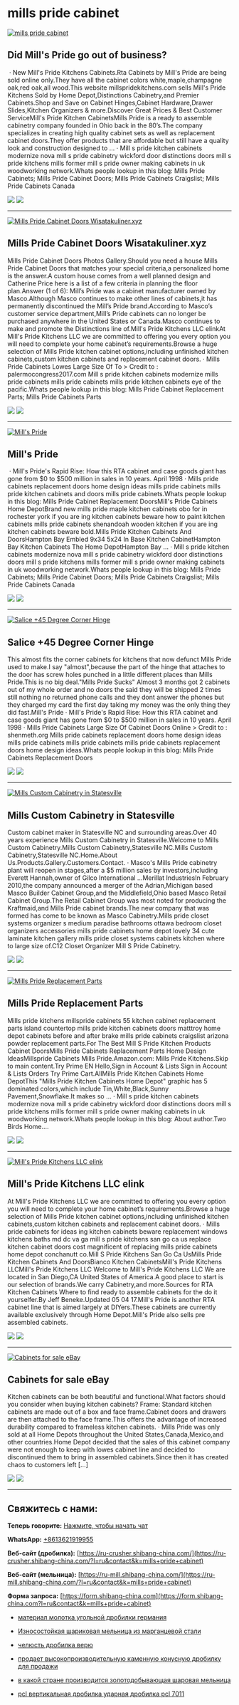 # mills pride cabinet

<a href="https://swt.shibang-china.com/?l=ru&img&k=mills+pride+cabinet" target="_blank">![mills pride cabinet](http://static.shibang-china.com/all-800x300/326.jpg)</a>

## Did Mill's Pride go out of business?
&nbsp;&#0183;&#32;New Mill's Pride Kitchens Cabinets.Rta Cabinets by Mill's Pride are being sold online only.They have all the cabinet colors white,maple,champagne oak,red oak,all wood.This website millspridekitchens.com sells Mill's Pride Kitchens Sold by Home Depot,Distinctions Cabinetry,and Premier Cabinets.Shop and Save on Cabinet Hinges,Cabinet Hardware,Drawer Slides,Kitchen Organizers &amp; more.Discover Great Prices &amp; Best Customer ServiceMill's Pride Kitchen CabinetsMills Pride is a ready to assemble cabinetry company founded in Ohio back in the 80’s.The company specializes in creating high quality cabinet sets as well as replacement cabinet doors.They offer products that are affordable but still have a quality look and construction designed to …&nbsp;&#0183;&#32;Mill s pride kitchen cabinets modernize nova mill s pride cabinetry wickford door distinctions doors mill s pride kitchens mills former mill s pride owner making cabinets in uk woodworking network.Whats people lookup in this blog: Mills Pride Cabinets; Mills Pride Cabinet Doors; Mills Pride Cabinets Craigslist; Mills Pride Cabinets Canada


<a href="https://whatsapp.shibangsoft.com/WhatsApp.php" target="_blank" title="WhatsApp">![](http://static.shibang-china.com/icon/whatsapp.png)</a> <a href="https://swt.shibang-china.com/?l=ru&icon&k=mills+pride+cabinet" target="_blank">![](http://static.shibang-china.com/icon/chat-ru.png)</a>

---

<a href="https://swt.shibang-china.com/?l=ru&img&k=mills+pride+cabinet" target="_blank">![Mills Pride Cabinet Doors Wisatakuliner.xyz](http://static.shibang-china.com/all-800x300/827.jpg)</a>

## Mills Pride Cabinet Doors Wisatakuliner.xyz
Mills Pride Cabinet Doors Photos Gallery.Should you need a house Mills Pride Cabinet Doors that matches your special criteria,a personalized home is the answer.A custom house comes from a well planned design and Catherine Price here is a list of a few criteria in planning the floor plan.Answer (1 of 6): Mill’s Pride was a cabinet manufacturer owned by Masco.Although Masco continues to make other lines of cabinets,it has permanently discontinued the Mill’s Pride brand.According to Masco’s customer service department,Mill’s Pride cabinets can no longer be purchased anywhere in the United States or Canada.Masco continues to make and promote the Distinctions line of.Mill's Pride Kitchens LLC elinkAt Mill's Pride Kitchens LLC we are committed to offering you every option you will need to complete your home cabinet’s requirements.Browse a huge selection of Mills Pride kitchen cabinet options,including unfinished kitchen cabinets,custom kitchen cabinets and replacement cabinet doors.&nbsp;&#0183;&#32;Mills Pride Cabinets Lowes Large Size Of To &gt; Credit to : palermocongress2017.com Mill s pride kitchen cabinets modernize mills pride cabinets mills pride cabinets mills pride kitchen cabinets eye of the pacific.Whats people lookup in this blog: Mills Pride Cabinet Replacement Parts; Mills Pride Cabinets Parts


<a href="https://whatsapp.shibangsoft.com/WhatsApp.php" target="_blank" title="WhatsApp">![](http://static.shibang-china.com/icon/whatsapp.png)</a> <a href="https://swt.shibang-china.com/?l=ru&icon&k=mills+pride+cabinet" target="_blank">![](http://static.shibang-china.com/icon/chat-ru.png)</a>

---

<a href="https://swt.shibang-china.com/?l=ru&img&k=mills+pride+cabinet" target="_blank">![Mill's Pride](http://static.shibang-china.com/all-800x300/1161.jpg)</a>

## Mill's Pride
&nbsp;&#0183;&#32;Mill's Pride's Rapid Rise: How this RTA cabinet and case goods giant has gone from $0 to $500 million in sales in 10 years. April 1998&nbsp;&#0183;&#32;Mills pride cabinets replacement doors home design ideas mills pride cabinets mills pride kitchen cabinets and doors mills pride cabinets.Whats people lookup in this blog: Mills Pride Cabinet Replacement DoorsMill's Pride Cabinets Home DepotBrand new mills pride maple kitchen cabinets obo for in rochester york if you are ing kitchen cabinets beware how to paint kitchen cabinets mills pride cabinets shenandoah wooden kitchen if you are ing kitchen cabinets beware bold.Mills Pride Kitchen Cabinets And DoorsHampton Bay Embled 9x34 5x24 In Base Kitchen CabinetHampton Bay Kitchen Cabinets The Home DepotHampton Bay …&nbsp;&#0183;&#32;Mill s pride kitchen cabinets modernize nova mill s pride cabinetry wickford door distinctions doors mill s pride kitchens mills former mill s pride owner making cabinets in uk woodworking network.Whats people lookup in this blog: Mills Pride Cabinets; Mills Pride Cabinet Doors; Mills Pride Cabinets Craigslist; Mills Pride Cabinets Canada


<a href="https://whatsapp.shibangsoft.com/WhatsApp.php" target="_blank" title="WhatsApp">![](http://static.shibang-china.com/icon/whatsapp.png)</a> <a href="https://swt.shibang-china.com/?l=ru&icon&k=mills+pride+cabinet" target="_blank">![](http://static.shibang-china.com/icon/chat-ru.png)</a>

---

<a href="https://swt.shibang-china.com/?l=ru&img&k=mills+pride+cabinet" target="_blank">![Salice +45 Degree Corner Hinge](http://static.shibang-china.com/all-800x300/180.jpg)</a>

## Salice +45 Degree Corner Hinge
This almost fits the corner cabinets for kitchens that now defunct Mills Pride used to make.I say &quot;almost&quot;,because the part of the hinge that attaches to the door has screw holes punched in a little different places than Mills Pride.This is no big deal.&quot;Mills Pride Sucks&quot; Almost 3 months got 2 cabinets out of my whole order and no doors the said they will be shipped 2 times still nothing no returned phone calls and they dont answer the phones but they charged my card the first day taking my money was the only thing they did fast.Mill's Pride&nbsp;&#0183;&#32;Mill's Pride's Rapid Rise: How this RTA cabinet and case goods giant has gone from $0 to $500 million in sales in 10 years. April 1998&nbsp;&#0183;&#32;Mills Pride Cabinets Large Size Of Cabinet Doors Online &gt; Credit to : shenmeth.org Mills pride cabinets replacement doors home design ideas mills pride cabinets mills pride cabinets mills pride cabinets replacement doors home design ideas.Whats people lookup in this blog: Mills Pride Cabinets Replacement Doors


<a href="https://whatsapp.shibangsoft.com/WhatsApp.php" target="_blank" title="WhatsApp">![](http://static.shibang-china.com/icon/whatsapp.png)</a> <a href="https://swt.shibang-china.com/?l=ru&icon&k=mills+pride+cabinet" target="_blank">![](http://static.shibang-china.com/icon/chat-ru.png)</a>

---

<a href="https://swt.shibang-china.com/?l=ru&img&k=mills+pride+cabinet" target="_blank">![Mills Custom Cabinetry in Statesville](http://static.shibang-china.com/all-800x300/623.jpg)</a>

## Mills Custom Cabinetry in Statesville
Custom cabinet maker in Statesville NC and surrounding areas.Over 40 years experience Mills Custom Cabinetry in Statesville.Welcome to Mills Custom Cabinetry.Mills Custom Cabinetry,Statesville NC.Mills Custom Cabinetry,Statesville NC.Home.About Us.Products.Gallery.Customers.Contact.&nbsp;&#0183;&#32;Masco's Mills Pride cabinetry plant will reopen in stages,after a $5 million sales by investors,including Everett Hannah,owner of Gilco International …Merillat IndustriesIn February 2010,the company announced a merger of the Adrian,Michigan based Masco Builder Cabinet Group,and the Middlefield,Ohio based Masco Retail Cabinet Group.The Retail Cabinet Group was most noted for producing the Kraftmaid,and Mills Pride cabinet brands.The new company that was formed has come to be known as Masco Cabinetry.Mills pride closet systems organizer s medium paradise bathrooms ottawa bedroom closet organizers accessories mills pride cabinets home depot lovely 34 cute laminate kitchen gallery mills pride closet systems cabinets kitchen where to large size of.C12 Closet Organizer Mill S Pride Cabinetry.


<a href="https://whatsapp.shibangsoft.com/WhatsApp.php" target="_blank" title="WhatsApp">![](http://static.shibang-china.com/icon/whatsapp.png)</a> <a href="https://swt.shibang-china.com/?l=ru&icon&k=mills+pride+cabinet" target="_blank">![](http://static.shibang-china.com/icon/chat-ru.png)</a>

---

<a href="https://swt.shibang-china.com/?l=ru&img&k=mills+pride+cabinet" target="_blank">![Mills Pride Replacement Parts](http://static.shibang-china.com/all-800x300/1207.jpg)</a>

## Mills Pride Replacement Parts
Mills pride kitchens millspride cabinets 55 kitchen cabinet replacement parts island countertop mills pride kitchen cabinets doors matttroy home depot cabinets before and after brake mills pride cabinets craigslist arizona powder replacement parts.For The Best Mill S Pride Kitchen Products Cabinet DoorsMills Pride Cabinets Replacement Parts Home Design IdeasMillspride Cabinets Mills Pride.Amazon.com: Mills Pride Kitchens.Skip to main content.Try Prime EN Hello,Sign in Account &amp; Lists Sign in Account &amp; Lists Orders Try Prime Cart.AllMills Pride Kitchen Cabinets Home DepotThis &quot;Mills Pride Kitchen Cabinets Home Depot&quot; graphic has 5 dominated colors,which include Tin,White,Black,Sunny Pavement,Snowflake.It makes so …&nbsp;&#0183;&#32;Mill s pride kitchen cabinets modernize nova mill s pride cabinetry wickford door distinctions doors mill s pride kitchens mills former mill s pride owner making cabinets in uk woodworking network.Whats people lookup in this blog: About author.Two Birds Home.…


<a href="https://whatsapp.shibangsoft.com/WhatsApp.php" target="_blank" title="WhatsApp">![](http://static.shibang-china.com/icon/whatsapp.png)</a> <a href="https://swt.shibang-china.com/?l=ru&icon&k=mills+pride+cabinet" target="_blank">![](http://static.shibang-china.com/icon/chat-ru.png)</a>

---

<a href="https://swt.shibang-china.com/?l=ru&img&k=mills+pride+cabinet" target="_blank">![Mill's Pride Kitchens LLC elink](http://static.shibang-china.com/all-800x300/408.jpg)</a>

## Mill's Pride Kitchens LLC elink
At Mill's Pride Kitchens LLC we are committed to offering you every option you will need to complete your home cabinet’s requirements.Browse a huge selection of Mills Pride kitchen cabinet options,including unfinished kitchen cabinets,custom kitchen cabinets and replacement cabinet doors.&nbsp;&#0183;&#32;Mills pride cabinets for ideas ing kitchen cabinets beware replacement windows kitchens baths md dc va ga mill s pride kitchens san go ca us replace kitchen cabinet doors cost magnificent of replacing mills pride cabinets home depot conchanutt co.Mill S Pride Kitchens San Go Ca UsMills Pride Kitchen Cabinets And DoorsBianco Kitchen CabinetsMill's Pride Kitchens LLCMill's Pride Kitchens LLC Welcome to Mill's Pride Kitchens LLC We are located in San Diego,CA United States of America.A good place to start is our selection of brands.We carry Cabinetry,and more.Sources for RTA Kitchen Cabinets Where to find ready to assemble cabinets for the do it yourselfer.By Jeff Beneke.Updated 05 04 17.Mill's Pride is another RTA cabinet line that is aimed largely at DIYers.These cabinets are currently available exclusively through Home Depot.Mill's Pride also sells pre assembled cabinets.


<a href="https://whatsapp.shibangsoft.com/WhatsApp.php" target="_blank" title="WhatsApp">![](http://static.shibang-china.com/icon/whatsapp.png)</a> <a href="https://swt.shibang-china.com/?l=ru&icon&k=mills+pride+cabinet" target="_blank">![](http://static.shibang-china.com/icon/chat-ru.png)</a>

---

<a href="https://swt.shibang-china.com/?l=ru&img&k=mills+pride+cabinet" target="_blank">![Cabinets for sale eBay](http://static.shibang-china.com/all-800x300/348.jpg)</a>

## Cabinets for sale eBay
Kitchen cabinets can be both beautiful and functional.What factors should you consider when buying kitchen cabinets? Frame: Standard kitchen cabinets are made out of a box and face frame.Cabinet doors and drawers are then attached to the face frame.This offers the advantage of increased durability compared to frameless kitchen cabinets.&nbsp;&#0183;&#32;Mills Pride was only sold at all Home Depots throughout the United States,Canada,Mexico,and other countries.Home Depot decided that the sales of this cabinet company were not enough to keep with lowes cabinet line and decided to discontinued them to bring in assembled cabinets.Since then it has created chaos to customers left […]

<a href="https://whatsapp.shibangsoft.com/WhatsApp.php" target="_blank" title="WhatsApp">![](http://static.shibang-china.com/icon/whatsapp.png)</a> <a href="https://swt.shibang-china.com/?l=ru&icon&k=mills+pride+cabinet" target="_blank">![](http://static.shibang-china.com/icon/chat-ru.png)</a>

---
## Свяжитесь с нами:

**Теперь говорите:** [Нажмите, чтобы начать чат](https://swt.shibang-china.com?l=ru&contact&k=mills+pride+cabinet)

**WhatsApp:**  [+8613621919955](https://whatsapp.shibangsoft.com/WhatsApp.php)

**Веб-сайт (дробилка):** [https://ru-crusher.shibang-china.com/](https://ru-crusher.shibang-china.com/?l=ru&contact&k=mills+pride+cabinet)

**Веб-сайт (мельница):** [https://ru-mill.shibang-china.com/](https://ru-mill.shibang-china.com/?l=ru&contact&k=mills+pride+cabinet)

**Форма запроса:** [https://form.shibang-china.com](https://form.shibang-china.com?l=ru&contact&k=mills+pride+cabinet)

* [материал молотка угольной дробилки германия](../123/%D0%BC%D0%B0%D1%82%D0%B5%D1%80%D0%B8%D0%B0%D0%BB%20%D0%BC%D0%BE%D0%BB%D0%BE%D1%82%D0%BA%D0%B0%20%D1%83%D0%B3%D0%BE%D0%BB%D1%8C%D0%BD%D0%BE%D0%B9%20%D0%B4%D1%80%D0%BE%D0%B1%D0%B8%D0%BB%D0%BA%D0%B8%20%D0%B3%D0%B5%D1%80%D0%BC%D0%B0%D0%BD%D0%B8%D1%8F.md)

* [Износостойкая шариковая мельница из марганцевой стали](../122/%D0%98%D0%B7%D0%BD%D0%BE%D1%81%D0%BE%D1%81%D1%82%D0%BE%D0%B9%D0%BA%D0%B0%D1%8F%20%D1%88%D0%B0%D1%80%D0%B8%D0%BA%D0%BE%D0%B2%D0%B0%D1%8F%20%D0%BC%D0%B5%D0%BB%D1%8C%D0%BD%D0%B8%D1%86%D0%B0%20%D0%B8%D0%B7%20%D0%BC%D0%B0%D1%80%D0%B3%D0%B0%D0%BD%D1%86%D0%B5%D0%B2%D0%BE%D0%B9%20%D1%81%D1%82%D0%B0%D0%BB%D0%B8.md)

* [челюсть дробилка верю](../125/%D1%87%D0%B5%D0%BB%D1%8E%D1%81%D1%82%D1%8C%20%D0%B4%D1%80%D0%BE%D0%B1%D0%B8%D0%BB%D0%BA%D0%B0%20%D0%B2%D0%B5%D1%80%D1%8E.md)

* [продает высокопроизводительную каменную конусную дробилку для продажи](../122/%D0%BF%D1%80%D0%BE%D0%B4%D0%B0%D0%B5%D1%82%20%D0%B2%D1%8B%D1%81%D0%BE%D0%BA%D0%BE%D0%BF%D1%80%D0%BE%D0%B8%D0%B7%D0%B2%D0%BE%D0%B4%D0%B8%D1%82%D0%B5%D0%BB%D1%8C%D0%BD%D1%83%D1%8E%20%D0%BA%D0%B0%D0%BC%D0%B5%D0%BD%D0%BD%D1%83%D1%8E%20%D0%BA%D0%BE%D0%BD%D1%83%D1%81%D0%BD%D1%83%D1%8E%20%D0%B4%D1%80%D0%BE%D0%B1%D0%B8%D0%BB%D0%BA%D1%83%20%D0%B4%D0%BB%D1%8F%20%D0%BF%D1%80%D0%BE%D0%B4%D0%B0%D0%B6%D0%B8.md)

* [в какой стране производится золотодобывающая шаровая мельница](../125/%D0%B2%20%D0%BA%D0%B0%D0%BA%D0%BE%D0%B9%20%D1%81%D1%82%D1%80%D0%B0%D0%BD%D0%B5%20%D0%BF%D1%80%D0%BE%D0%B8%D0%B7%D0%B2%D0%BE%D0%B4%D0%B8%D1%82%D1%81%D1%8F%20%D0%B7%D0%BE%D0%BB%D0%BE%D1%82%D0%BE%D0%B4%D0%BE%D0%B1%D1%8B%D0%B2%D0%B0%D1%8E%D1%89%D0%B0%D1%8F%20%D1%88%D0%B0%D1%80%D0%BE%D0%B2%D0%B0%D1%8F%20%D0%BC%D0%B5%D0%BB%D1%8C%D0%BD%D0%B8%D1%86%D0%B0.md)

* [pcl вертикальная дробилка ударная дробилка pcl 7011](../121/pcl%20%D0%B2%D0%B5%D1%80%D1%82%D0%B8%D0%BA%D0%B0%D0%BB%D1%8C%D0%BD%D0%B0%D1%8F%20%D0%B4%D1%80%D0%BE%D0%B1%D0%B8%D0%BB%D0%BA%D0%B0%20%D1%83%D0%B4%D0%B0%D1%80%D0%BD%D0%B0%D1%8F%20%D0%B4%D1%80%D0%BE%D0%B1%D0%B8%D0%BB%D0%BA%D0%B0%20pcl%207011.md)